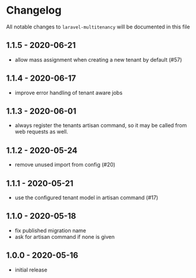 # Changelog

All notable changes to `laravel-multitenancy` will be documented in this file

## 1.1.5 - 2020-06-21

- allow mass assignment when creating a new tenant by default (#57)

## 1.1.4 - 2020-06-17

- improve error handling of tenant aware jobs

## 1.1.3 - 2020-06-01

- always register the tenants artisan command, so it may be called from web requests as well.

## 1.1.2 - 2020-05-24

- remove unused import from config (#20)

## 1.1.1 - 2020-05-21

- use the configured tenant model in artisan command (#17)

## 1.1.0 - 2020-05-18

- fix published migration name
- ask for artisan command if none is given

## 1.0.0 - 2020-05-16

- initial release
